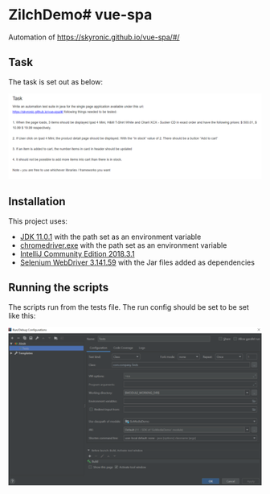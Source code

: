 # ZilchDemo# vue-spa
Automation of  https://skyronic.github.io/vue-spa/#/

## Task

The task is set out as below:

![Task](/Task.PNG)

## Installation

This project uses:
* [JDK 11.0.1](https://www.oracle.com/java/technologies/javase/jdk11-archive-downloads.html) with the path set as an environment variable
* [chromedriver.exe](https://chromedriver.chromium.org/) with the path set as an environment variable
* [IntelliJ Community Edition 2018.3.1](https://www.jetbrains.com/idea/download/)
* [Selenium WebDriver 3.141.59](https://selenium.dev/downloads/) with the Jar files added as dependencies

## Running the scripts

The scripts run from the tests file. The run config should be set to be set like this:

![RunConfig](/RunConfig.PNG)
